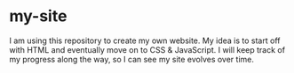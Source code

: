 # my-site

I am using this repository to create my own website. My idea is to start off with HTML and eventually move on to CSS & JavaScript. I will keep track of my progress along the way, so I can see my site evolves over time. 

